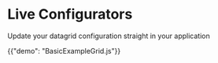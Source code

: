 # Live Configurators

<p class="description">Update your datagrid configuration straight in your application</p>

{{"demo": "BasicExampleGrid.js"}}
